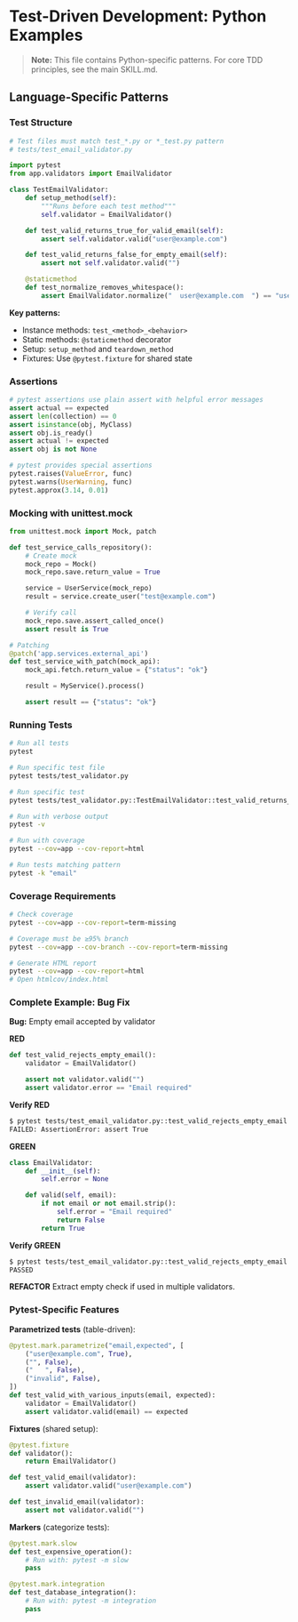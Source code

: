 # Test-Driven Development: Python Examples

> **Note:** This file contains Python-specific patterns. For core TDD principles, see the main SKILL.md.

## Language-Specific Patterns

### Test Structure

```python
# Test files must match test_*.py or *_test.py pattern
# tests/test_email_validator.py

import pytest
from app.validators import EmailValidator

class TestEmailValidator:
    def setup_method(self):
        """Runs before each test method"""
        self.validator = EmailValidator()

    def test_valid_returns_true_for_valid_email(self):
        assert self.validator.valid("user@example.com")

    def test_valid_returns_false_for_empty_email(self):
        assert not self.validator.valid("")

    @staticmethod
    def test_normalize_removes_whitespace():
        assert EmailValidator.normalize("  user@example.com  ") == "user@example.com"
```

**Key patterns:**
- Instance methods: `test_<method>_<behavior>`
- Static methods: `@staticmethod` decorator
- Setup: `setup_method` and `teardown_method`
- Fixtures: Use `@pytest.fixture` for shared state

### Assertions

```python
# pytest assertions use plain assert with helpful error messages
assert actual == expected
assert len(collection) == 0
assert isinstance(obj, MyClass)
assert obj.is_ready()
assert actual != expected
assert obj is not None

# pytest provides special assertions
pytest.raises(ValueError, func)
pytest.warns(UserWarning, func)
pytest.approx(3.14, 0.01)
```

### Mocking with unittest.mock

```python
from unittest.mock import Mock, patch

def test_service_calls_repository():
    # Create mock
    mock_repo = Mock()
    mock_repo.save.return_value = True

    service = UserService(mock_repo)
    result = service.create_user("test@example.com")

    # Verify call
    mock_repo.save.assert_called_once()
    assert result is True

# Patching
@patch('app.services.external_api')
def test_service_with_patch(mock_api):
    mock_api.fetch.return_value = {"status": "ok"}

    result = MyService().process()

    assert result == {"status": "ok"}
```

### Running Tests

```bash
# Run all tests
pytest

# Run specific test file
pytest tests/test_validator.py

# Run specific test
pytest tests/test_validator.py::TestEmailValidator::test_valid_returns_true_for_valid_email

# Run with verbose output
pytest -v

# Run with coverage
pytest --cov=app --cov-report=html

# Run tests matching pattern
pytest -k "email"
```

### Coverage Requirements

```bash
# Check coverage
pytest --cov=app --cov-report=term-missing

# Coverage must be ≥95% branch
pytest --cov=app --cov-branch --cov-report=term-missing

# Generate HTML report
pytest --cov=app --cov-report=html
# Open htmlcov/index.html
```

### Complete Example: Bug Fix

**Bug:** Empty email accepted by validator

**RED**
```python
def test_valid_rejects_empty_email():
    validator = EmailValidator()

    assert not validator.valid("")
    assert validator.error == "Email required"
```

**Verify RED**
```bash
$ pytest tests/test_email_validator.py::test_valid_rejects_empty_email -v
FAILED: AssertionError: assert True
```

**GREEN**
```python
class EmailValidator:
    def __init__(self):
        self.error = None

    def valid(self, email):
        if not email or not email.strip():
            self.error = "Email required"
            return False
        return True
```

**Verify GREEN**
```bash
$ pytest tests/test_email_validator.py::test_valid_rejects_empty_email -v
PASSED
```

**REFACTOR**
Extract empty check if used in multiple validators.

### Pytest-Specific Features

**Parametrized tests** (table-driven):
```python
@pytest.mark.parametrize("email,expected", [
    ("user@example.com", True),
    ("", False),
    ("   ", False),
    ("invalid", False),
])
def test_valid_with_various_inputs(email, expected):
    validator = EmailValidator()
    assert validator.valid(email) == expected
```

**Fixtures** (shared setup):
```python
@pytest.fixture
def validator():
    return EmailValidator()

def test_valid_email(validator):
    assert validator.valid("user@example.com")

def test_invalid_email(validator):
    assert not validator.valid("")
```

**Markers** (categorize tests):
```python
@pytest.mark.slow
def test_expensive_operation():
    # Run with: pytest -m slow
    pass

@pytest.mark.integration
def test_database_integration():
    # Run with: pytest -m integration
    pass
```
